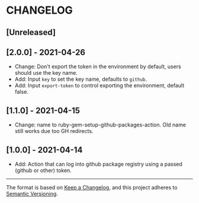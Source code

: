 # CHANGELOG

## [Unreleased]

## [2.0.0] - 2021-04-26

- Change: Don't export the token in the environment by default, users should use the key name.
- Add: Input `key` to set the key name, defaults to `github`.
- Add: Input `export-token` to control exporting the environment, default false.

## [1.1.0] - 2021-04-15

- Change: name to ruby-gem-setup-github-packages-action. Old name still works due too GH redirects.

## [1.0.0] - 2021-04-14

- Add: Action that can log into github package registry using a passed (github or other) token.

----

The format is based on [Keep a Changelog](https://keepachangelog.com/en/1.0.0/),
and this project adheres to [Semantic Versioning](https://semver.org/spec/v2.0.0.html).
